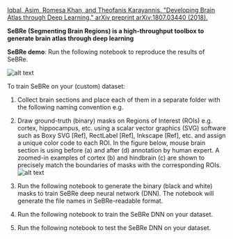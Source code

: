 [Iqbal, Asim, Romesa Khan, and Theofanis Karayannis. "Developing Brain Atlas through Deep Learning." arXiv preprint arXiv:1807.03440 (2018).](https://arxiv.org/abs/1807.03440)

**SeBRe (Segmenting Brain Regions) is a high-throughput toolbox to generate brain atlas through deep learning**

__SeBRe demo__:
Run the following notebook to reproduce the results of SeBRe.

![alt text](https://github.com/itsasimiqbal/SeBRe/blob/master/SeBRe_block_diagram.png)

To train SeBRe on your (custom) dataset:
1. Collect brain sections and place each of them in a separate folder with the following naming convention e.g. 

2. Draw ground-truth (binary) masks on Regions of Interest (ROIs) e.g. cortex, hippocampus, etc. using a scalar vector graphics (SVG) software such as Boxy SVG [Ref], RectLabel [Ref], Inkscape [Ref], etc. and assign a unique color code to each ROI. In the figure below, mouse brain section is using before (a) and after (d) annotation by human expert. A zoomed-in examples of cortex (b) and hindbrain (c) are shown to precisely match the boundaries of masks with the corresponding ROIs. 
![alt text](https://github.com/itsasimiqbal/SeBRe/blob/master/Supp_figure_1.png)

3. Run the following notebook to generate the binary (black and white) masks to train SeBRe deep neural network (DNN). The notebook will generate the file names in SeBRe-readable format.

4. Run the following notebook to train the SeBRe DNN on your dataset.

5. Run the following notebook to test the SeBRe DNN on your dataset.
